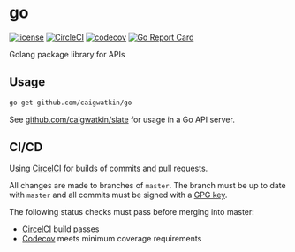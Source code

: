 # go

[![license](http://img.shields.io/badge/license-Apache%20v2-orange.svg)](https://raw.githubusercontent.com/caigwatkin/go/master/LICENSE)
[![CircleCI](https://circleci.com/gh/caigwatkin/go/tree/master.svg?style=svg&circle-token=7d2fa801d897842c148936fa7e350d467633ed3f)](https://circleci.com/gh/caigwatkin/go/tree/master)
[![codecov](https://codecov.io/gh/caigwatkin/go/branch/master/graph/badge.svg?token=5WMVA6hXS7)](https://codecov.io/gh/caigwatkin/go)
[![Go Report Card](https://goreportcard.com/badge/github.com/caigwatkin/go)](https://goreportcard.com/report/github.com/caigwatkin/go)

Golang package library for APIs

## Usage

```bash
go get github.com/caigwatkin/go
```

See [github.com/caigwatkin/slate](https://github.com/caigwatkin/slate) for usage in a Go API server.

## CI/CD

Using [CircelCI](https://circleci.com) for builds of commits and pull requests.

All changes are made to branches of `master`. The branch must be up to date with `master` and all commits must be signed with a [GPG key](https://gnupg.org).

The following status checks must pass before merging into master:

- [CircelCI](https://circleci.com) build passes
- [Codecov](https://codecov.io) meets minimum coverage requirements
